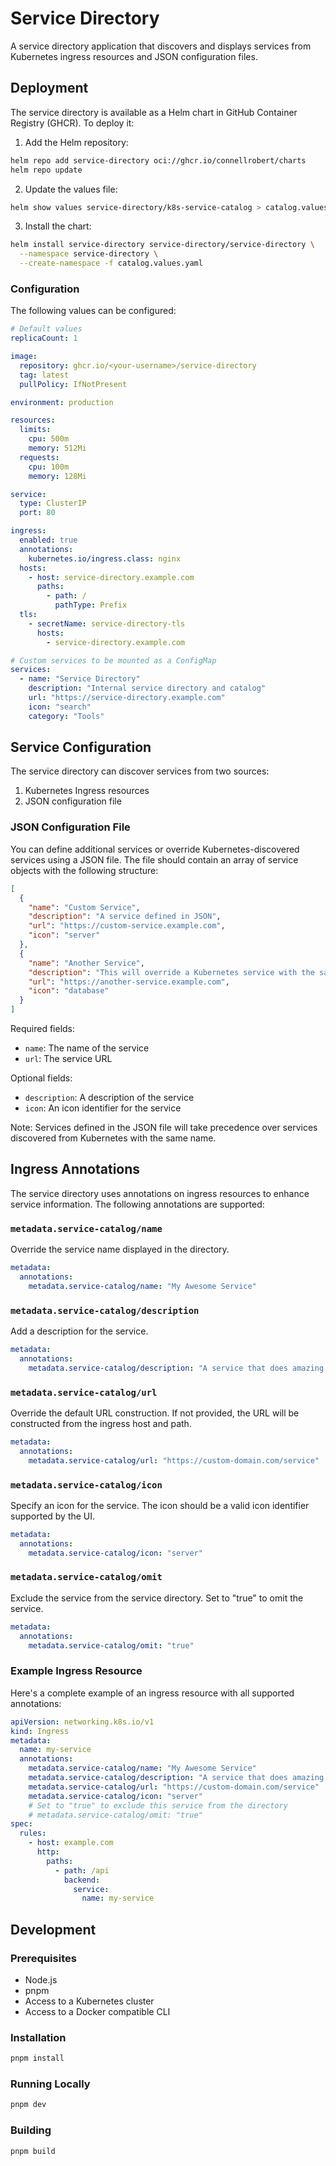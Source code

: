 # Service Directory

A service directory application that discovers and displays services from Kubernetes ingress resources and JSON configuration files.

## Deployment

The service directory is available as a Helm chart in GitHub Container Registry (GHCR). To deploy it:

1. Add the Helm repository:
```bash
helm repo add service-directory oci://ghcr.io/connellrobert/charts
helm repo update
```

2. Update the values file:
```bash
helm show values service-directory/k8s-service-catalog > catalog.values.yaml
```

3. Install the chart:
```bash
helm install service-directory service-directory/service-directory \
  --namespace service-directory \
  --create-namespace -f catalog.values.yaml
```

### Configuration

The following values can be configured:

```yaml
# Default values
replicaCount: 1

image:
  repository: ghcr.io/<your-username>/service-directory
  tag: latest
  pullPolicy: IfNotPresent

environment: production

resources:
  limits:
    cpu: 500m
    memory: 512Mi
  requests:
    cpu: 100m
    memory: 128Mi

service:
  type: ClusterIP
  port: 80

ingress:
  enabled: true
  annotations:
    kubernetes.io/ingress.class: nginx
  hosts:
    - host: service-directory.example.com
      paths:
        - path: /
          pathType: Prefix
  tls:
    - secretName: service-directory-tls
      hosts:
        - service-directory.example.com

# Custom services to be mounted as a ConfigMap
services:
  - name: "Service Directory"
    description: "Internal service directory and catalog"
    url: "https://service-directory.example.com"
    icon: "search"
    category: "Tools"
```


## Service Configuration

The service directory can discover services from two sources:
1. Kubernetes Ingress resources
2. JSON configuration file

### JSON Configuration File

You can define additional services or override Kubernetes-discovered services using a JSON file. The file should contain an array of service objects with the following structure:

```json
[
  {
    "name": "Custom Service",
    "description": "A service defined in JSON",
    "url": "https://custom-service.example.com",
    "icon": "server"
  },
  {
    "name": "Another Service",
    "description": "This will override a Kubernetes service with the same name",
    "url": "https://another-service.example.com",
    "icon": "database"
  }
]
```

Required fields:
- `name`: The name of the service
- `url`: The service URL

Optional fields:
- `description`: A description of the service
- `icon`: An icon identifier for the service

Note: Services defined in the JSON file will take precedence over services discovered from Kubernetes with the same name.

## Ingress Annotations

The service directory uses annotations on ingress resources to enhance service information. The following annotations are supported:

### `metadata.service-catalog/name`
Override the service name displayed in the directory.
```yaml
metadata:
  annotations:
    metadata.service-catalog/name: "My Awesome Service"
```

### `metadata.service-catalog/description`
Add a description for the service.
```yaml
metadata:
  annotations:
    metadata.service-catalog/description: "A service that does amazing things"
```

### `metadata.service-catalog/url`
Override the default URL construction. If not provided, the URL will be constructed from the ingress host and path.
```yaml
metadata:
  annotations:
    metadata.service-catalog/url: "https://custom-domain.com/service"
```

### `metadata.service-catalog/icon`
Specify an icon for the service. The icon should be a valid icon identifier supported by the UI.
```yaml
metadata:
  annotations:
    metadata.service-catalog/icon: "server"
```

### `metadata.service-catalog/omit`
Exclude the service from the service directory. Set to "true" to omit the service.
```yaml
metadata:
  annotations:
    metadata.service-catalog/omit: "true"
```

### Example Ingress Resource

Here's a complete example of an ingress resource with all supported annotations:

```yaml
apiVersion: networking.k8s.io/v1
kind: Ingress
metadata:
  name: my-service
  annotations:
    metadata.service-catalog/name: "My Awesome Service"
    metadata.service-catalog/description: "A service that does amazing things"
    metadata.service-catalog/url: "https://custom-domain.com/service"
    metadata.service-catalog/icon: "server"
    # Set to "true" to exclude this service from the directory
    # metadata.service-catalog/omit: "true"
spec:
  rules:
    - host: example.com
      http:
        paths:
          - path: /api
            backend:
              service:
                name: my-service
```

## Development

### Prerequisites
- Node.js
- pnpm
- Access to a Kubernetes cluster
- Access to a Docker compatible CLI

### Installation
```bash
pnpm install
```

### Running Locally
```bash
pnpm dev
```

### Building
```bash
pnpm build
``` 